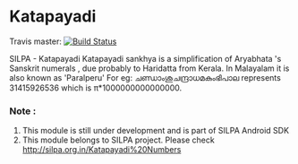 Katapayadi
==========

Travis master: [![Build Status](https://travis-ci.org/SujithVadakkepat/sdk-katapayadi.svg?branch=master)](https://travis-ci.org/SujithVadakkepat/sdk-katapayadi)

SILPA - Katapayadi
Katapayadi sankhya is a simplification of Aryabhata 's Sanskrit numerals , due probably to Haridatta from Kerala.
In Malayalam it is also known as 'Paralperu' For eg: ചണ്ഡാംശുചന്ദ്രാധമകുംഭിപാല represents 31415926536 which 
is π*1000000000000000. 

### Note :
1. This module is still under development and is part of SILPA Android SDK
2. This module belongs to SILPA project. Please check http://silpa.org.in/Katapayadi%20Numbers